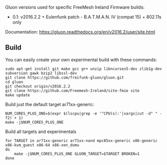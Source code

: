 Gluon versions used for specific FreeMesh Ireland Firmware builds:

* 0.1: v2016.2.2 + Eulenfunk patch - B.A.T.M.A.N. IV (compat 15) + 802.11s only

Documentation: https://gluon.readthedocs.org/en/v2016.2/user/site.html

Build
-----
You can easily create your own experimental build with these commands:

    sudo apt-get install git make gcc g++ unzip libncurses5-dev zlib1g-dev subversion gawk bzip2 libssl-dev
    git clone https://github.com/freifunk-gluon/gluon.git
    cd gluon
    git checkout origin/v2016.2.2
    git clone https://github.com/Freemesh-Ireland/site-fmie site
    make update

Build just the default target ar71xx-generic:

    NUM_CORES_PLUS_ONE=$(expr $(lscpu|grep -e '^CPU(s):'|xargs|cut -d" " -f2) + 1)
    make -j$NUM_CORES_PLUS_ONE

Build all targets and experimentals

    for TARGET in ar71xx-generic ar71xx-nand mpc85xx-generic x86-generic x86-kvm_guest x86-64 x86-xen_domu
    do
        make -j$NUM_CORES_PLUS_ONE GLUON_TARGET=$TARGET BROKEN=1
    done
